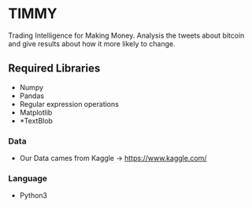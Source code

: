 # TIMMY

Trading Intelligence for Making Money. 
Analysis the tweets about bitcoin and give results about how it more likely to change.


## Required Libraries
*  Numpy
*  Pandas
*  Regular expression operations
*  Matplotlib
*  *TextBlob

### Data
* Our Data cames from Kaggle -> https://www.kaggle.com/
  
### Language
*  Python3
